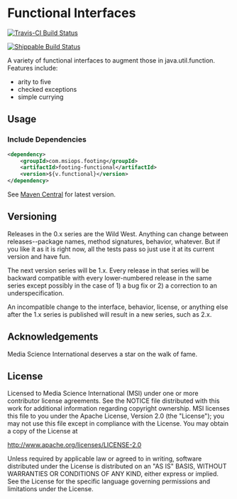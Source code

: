Functional Interfaces
=====================

[![Travis-CI Build Status](https://travis-ci.org/mediascience/java-functional.svg)](https://travis-ci.org/mediascience/java-functional)

[![Shippable Build Status](https://api.shippable.com/projects/54937c65d46935d5fbc09d40/badge?branchName=master)](https://app.shippable.com/projects/54937c65d46935d5fbc09d40/builds/latest)

A variety of functional interfaces to augment those
in java.util.function. Features include:

* arity to five
* checked exceptions
* simple currying

## Usage

### Include Dependencies
```xml
<dependency>
    <groupId>com.msiops.footing</groupId>
    <artifactId>footing-functional</artifactId>
    <version>${v.functional}</version>
</dependency>
```
See [Maven Central](http://search.maven.org/#search%7Cga%7C1%7Cg%3A%20%22com.msiops.footing%22%20a%3A%22footing-functional%22) for latest version.


## Versioning

Releases in the 0.x series are the Wild West. Anything can change between
releases--package names, method signatures, behavior, whatever. But if you
like it as it is right now, all the tests pass so just use it at its current
version and have fun.

The next version series will be 1.x. Every release in that series will be
backward compatible with every lower-numbered release in the same series
except possibly in the case of 1) a bug fix or 2) a correction to an
underspecification.

An incompatible change to the interface, behavior, license, or anything else
after the 1.x series is published will result in a new series, such as
2.x.

## Acknowledgements

Media Science International deserves a star on the walk of fame.

## License

Licensed to Media Science International (MSI) under one or more
contributor license agreements. See the NOTICE file distributed with this
work for additional information regarding copyright ownership. MSI
licenses this file to you under the Apache License, Version 2.0 (the
"License"); you may not use this file except in compliance with the
License. You may obtain a copy of the License at

http://www.apache.org/licenses/LICENSE-2.0

Unless required by applicable law or agreed to in writing, software
distributed under the License is distributed on an "AS IS" BASIS, WITHOUT
WARRANTIES OR CONDITIONS OF ANY KIND, either express or implied. See the
License for the specific language governing permissions and limitations
under the License.


